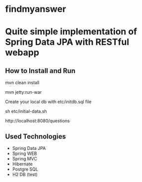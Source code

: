 # findmyanswer
# Quite simple implementation of Spring Data JPA with RESTful webapp

## How to Install and Run
mvn clean install

mvn jetty:run-war

Create your local db with etc/initdb.sql file

sh etc/initial-data.sh <return>

http://localhost:8080/questions <return>

## Used Technologies
* Spring Data JPA
* Spring WEB
* Spring MVC
* Hibernate
* Postgre SQL
* H2 DB (test)
